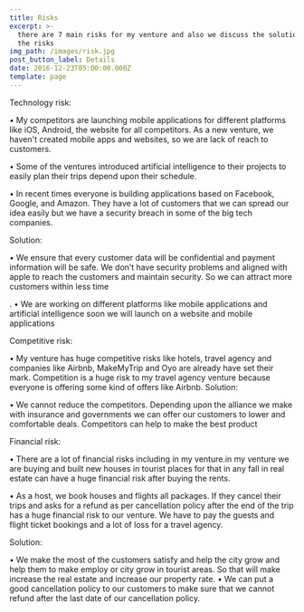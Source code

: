 ```yaml
---
title: Risks
excerpt: >-
  there are 7 main risks for my venture and also we discuss the solutions for
  the risks
img_path: /images/risk.jpg
post_button_label: Details
date: 2016-12-23T05:00:00.000Z
template: page
---
```

Technology risk:

  • My competitors are launching mobile applications for different platforms like iOS, Android, the website for all competitors. As a new venture, we haven't created mobile apps and websites, so we are lack of reach to customers.  

• Some of the ventures introduced artificial intelligence to their projects to easily plan their trips depend upon their schedule. 

 • In recent times everyone is building applications based on Facebook, Google, and Amazon. They have a lot of customers that we can spread our idea easily but we have a security breach in some of the big tech companies.

 Solution:  

• We ensure that every customer data will be confidential and payment information will be safe. We don’t have security problems and aligned with apple to reach the customers and maintain security. So we can attract more customers within less time

. • We are working on different platforms like mobile applications and artificial intelligence soon we will launch on a website and mobile applications 

Competitive risk:

 • My venture has huge competitive risks like hotels, travel agency and companies like Airbnb, MakeMyTrip and Oyo are already have set their mark. Competition is a huge risk to my travel agency venture because everyone is offering some kind of offers like Airbnb. Solution:  

• We cannot reduce the competitors. Depending upon the alliance we make with insurance and governments we can offer our customers to lower and comfortable deals. Competitors can help to make the best product 

Financial risk:

 • There are a lot of financial risks including in my venture.in my venture we are buying and built new houses in tourist places for that in any fall in real estate can have a huge financial risk after buying the rents. 

 • As a host, we book houses and flights all packages. If they cancel their trips and asks for a refund as per cancellation policy after the end of the trip has a huge financial risk to our venture. We have to pay the guests and flight ticket bookings and a lot of loss for a travel agency.  

Solution:  

• We make the most of the customers satisfy and help the city grow and help them to make employ or city grow in tourist areas. So that will make increase the real estate and increase our property rate.  • We can put a good cancellation policy to our customers to make sure that we cannot refund after the last date of our cancellation policy.

